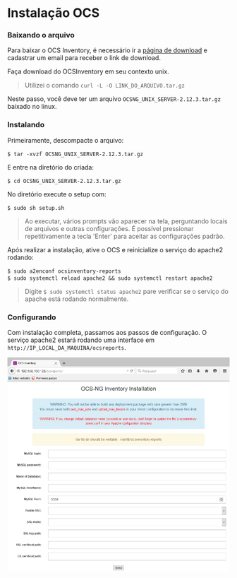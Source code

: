 # Instalação OCS

### Baixando o arquivo

Para baixar o OCS Inventory, é necessário ir a [página de download](https://ocsinventory-ng.org/?page_id=1548&lang=en) e cadastrar um email para receber o link de download.

Faça download do OCSInventory em seu contexto unix.
> Utilizei o comando `curl -L -O LINK_DO_ARQUIVO.tar.gz`

Neste passo, você deve ter um arquivo `OCSNG_UNIX_SERVER-2.12.3.tar.gz` baixado no linux.

### Instalando

Primeiramente, descompacte o arquivo:
```shell
$ tar -xvzf OCSNG_UNIX_SERVER-2.12.3.tar.gz
```

E entre na diretório do criada:
```shell
$ cd OCSNG_UNIX_SERVER-2.12.3.tar.gz
```

No diretório execute o setup com:
```shell
$ sudo sh setup.sh
```

> Ao executar, vários prompts vão aparecer na tela, perguntando locais de arquivos e outras configurações. É possível pressionar repetitivamente a tecla 'Enter' para aceitar as configurações padrão.

Após realizar a instalação, ative o OCS e reinicialize o serviço do apache2 rodando:
```shell
$ sudo a2enconf ocsinventory-reports
$ sudo systemctl reload apache2 && sudo systemctl restart apache2
```

> Digite `$ sudo systemctl status apache2` pare verificar se o serviço do apache está rodando normalmente.

### Configurando

Com instalação completa, passamos aos passos de configuração. O serviço apache2 estará rodando uma interface em `http://IP_LOCAL_DA_MAQUINA/ocsreports`.

![Painel Setup Ocs](painel_setup_ocs.png "Painel")





